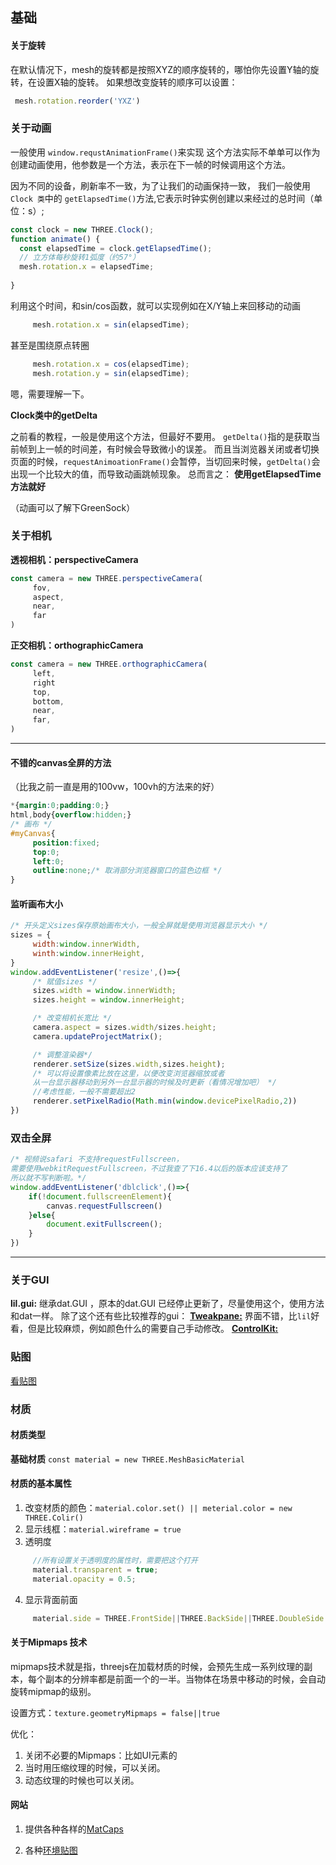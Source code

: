 ## 基础

#### 关于旋转
在默认情况下，mesh的旋转都是按照XYZ的顺序旋转的，哪怕你先设置Y轴的旋转，在设置X轴的旋转。
如果想改变旋转的顺序可以设置：

```js
 mesh.rotation.reorder('YXZ')
```

### 关于动画
一般使用 `window.requstAnimationFrame()`来实现
这个方法实际不单单可以作为创建动画使用，他参数是一个方法，表示在下一帧的时候调用这个方法。

因为不同的设备，刷新率不一致，为了让我们的动画保持一致，
我们一般使用`Clock 类`中的 `getElapsedTime()`方法,它表示时钟实例创建以来经过的总时间（单位：s）;
```js
const clock = new THREE.Clock();
function animate() {
  const elapsedTime = clock.getElapsedTime();
  // 立方体每秒旋转1弧度（约57°）
  mesh.rotation.x = elapsedTime; 
  
}
```
利用这个时间，和sin/cos函数，就可以实现例如在X/Y轴上来回移动的动画
```js
     mesh.rotation.x = sin(elapsedTime); 
```
甚至是围绕原点转圈
```js
     mesh.rotation.x = cos(elapsedTime); 
     mesh.rotation.y = sin(elapsedTime); 
```
嗯，需要理解一下。

__Clock类中的getDelta__

之前看的教程，一般是使用这个方法，但最好不要用。
`getDelta()`指的是获取当前帧到上一帧的时间差，有时候会导致微小的误差。 
而且当浏览器关闭或者切换页面的时候，`requestAnimoationFrame()`会暂停，当切回来时候，`getDelta()`会出现一个比较大的值，而导致动画跳帧现象。
总而言之：
__使用getElapsedTime方法就好__

（动画可以了解下GreenSock）

### 关于相机
__透视相机：perspectiveCamera__
```js
const camera = new THREE.perspectiveCamera(
     fov,
     aspect,
     near,
     far
)
```
__正交相机：orthographicCamera__
```js
const camera = new THREE.orthographicCamera(
     left,
     right
     top,
     bottom,
     near,
     far,
)
```
***
#### 不错的canvas全屏的方法
（比我之前一直是用的100vw，100vh的方法来的好）
```css
*{margin:0;padding:0;}
html,body{overflow:hidden;}
/* 画布 */
#myCanvas{
     position:fixed;
     top:0;
     left:0;
     outline:none;/* 取消部分浏览器窗口的蓝色边框 */
}

```

#### 监听画布大小
```js
/* 开头定义sizes保存原始画布大小，一般全屏就是使用浏览器显示大小 */
sizes = {
     width:window.innerWidth,
     winth:window.innerHeight,
}
window.addEventListener('resize',()=>{
     /* 赋值sizes */
     sizes.width = window.innerWidth;
     sizes.height = window.innerHeight;

     /* 改变相机长宽比 */
     camera.aspect = sizes.width/sizes.height;
     camera.updateProjectMatrix();

     /* 调整渲染器*/
     renderer.setSize(sizes.width,sizes.height);
     /* 可以将设置像素比放在这里，以便改变浏览器缩放或者
     从一台显示器移动到另外一台显示器的时候及时更新（看情况增加吧） */
     //考虑性能，一般不需要超出2
     renderer.setPixelRadio(Math.min(window.devicePixelRadio,2))
})
```

### 双击全屏
```js
/* 视频说safari 不支持requestFullscreen，
需要使用webkitRequestFullscreen，不过我查了下16.4以后的版本应该支持了
所以就不写判断啦。*/
window.addEventListener('dblclick',()=>{
    if(!document.fullscreenElement){
        canvas.requestFullscreen()
    }else{
        document.exitFullscreen();
    }
})
```
***
### 关于GUI
__lil.gui:__
继承dat.GUI ，原本的dat.GUI 已经停止更新了，尽量使用这个，使用方法和dat一样。
除了这个还有些比较推荐的gui：
__[Tweakpane:](https://tweakpane.github.io/docs/)__
界面不错，比`lil`好看，但是比较麻烦，例如颜色什么的需要自己手动修改。
__[ControlKit:]()__


### 贴图
[看贴图](./贴图.md)


### 材质
#### 材质类型
__基础材质__
``const material = new THREE.MeshBasicMaterial``

#### 材质的基本属性
1. 改变材质的颜色：``material.color.set() || meterial.color = new THREE.Colir()``
2. 显示线框：``material.wireframe = true``
3. 透明度
```js
     //所有设置关于透明度的属性时，需要把这个打开
     material.transparent = true;
     material.opacity = 0.5;
```
4. 显示背面前面
```js
     material.side = THREE.FrontSide||THREE.BackSide||THREE.DoubleSide
```

#### 关于Mipmaps 技术
mipmaps技术就是指，threejs在加载材质的时候，会预先生成一系列纹理的副本，每个副本的分辨率都是前面一个的一半。当物体在场景中移动的时候，会自动旋转mipmap的级别。

设置方式：``texture.geometryMipmaps = false||true``

优化：
1. 关闭不必要的Mipmaps：比如UI元素的
2. 当时用压缩纹理的时候，可以关闭。
3. 动态纹理的时候也可以关闭。


#### 网站
1. 提供各种各样的[MatCaps](https://observablehq.com/d/2c53c7ee9f619740?ui=classic)

2. 各种[环境贴图](https://polyhaven.com/hdris)